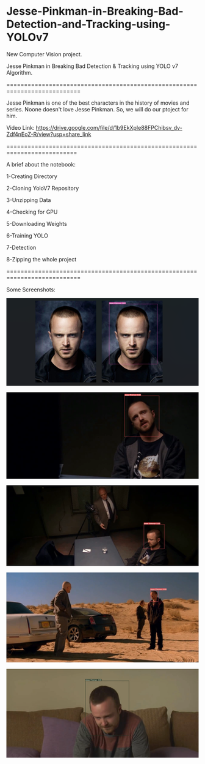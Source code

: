 # Jesse-Pinkman-in-Breaking-Bad-Detection-and-Tracking-using-YOLOv7

New Computer Vision project.

Jesse Pinkman in Breaking Bad Detection & Tracking using YOLO v7 Algorithm.

===========================================================================

Jesse Pinkman is one of the best characters in the history of movies and series. Noone doesn't love Jesse Pinkman.
So, we will do our ptoject for him.

Video Link: https://drive.google.com/file/d/1b9EkXpIe88FPChibsv_dv-Zdf4nEoZ-R/view?usp=share_link

==========================================================================

A brief about the notebook:

1-Creating Directory

2-Cloning YoloV7 Repository

3-Unzipping Data

4-Checking for GPU

5-Downloading Weights

6-Training YOLO

7-Detection

8-Zipping the whole project

===========================================================================

Some Screenshots:

![](Detection/Screenshot%20(441).png)

![](Detection/1.png)

![](Detection/2.png)

![](Detection/3.png)

![](Detection/4.png)
